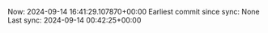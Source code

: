 Now: 2024-09-14 16:41:29.107870+00:00 Earliest commit since sync: None Last sync: 2024-09-14 00:42:25+00:00
